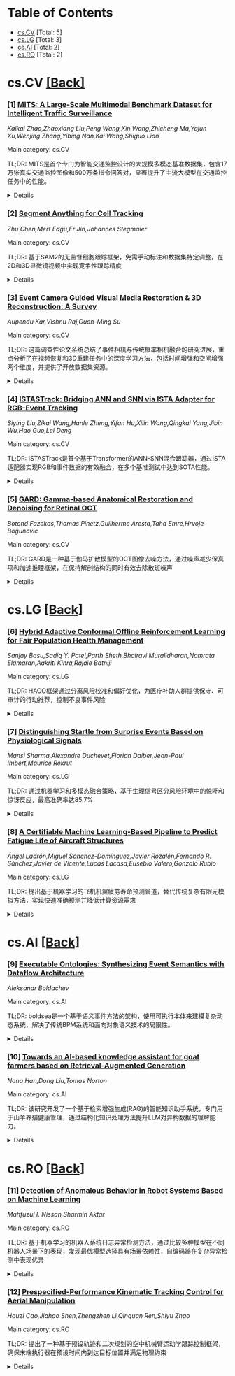 <div id=toc></div>

# Table of Contents

- [cs.CV](#cs.CV) [Total: 5]
- [cs.LG](#cs.LG) [Total: 3]
- [cs.AI](#cs.AI) [Total: 2]
- [cs.RO](#cs.RO) [Total: 2]


<div id='cs.CV'></div>

# cs.CV [[Back]](#toc)

### [1] [MITS: A Large-Scale Multimodal Benchmark Dataset for Intelligent Traffic Surveillance](https://arxiv.org/abs/2509.09730)
*Kaikai Zhao,Zhaoxiang Liu,Peng Wang,Xin Wang,Zhicheng Ma,Yajun Xu,Wenjing Zhang,Yibing Nan,Kai Wang,Shiguo Lian*

Main category: cs.CV

TL;DR: MITS是首个专门为智能交通监控设计的大规模多模态基准数据集，包含17万张真实交通监控图像和500万条指令问答对，显著提升了主流大模型在交通监控任务中的性能。


<details>
  <summary>Details</summary>
Motivation: 通用大模型在智能交通监控领域表现有限，主要因为缺乏专门的多模态数据集。为了解决这个问题，需要构建专门针对交通监控场景的数据集。

Method: 收集17万张真实交通监控图像，标注8大类24小类交通对象和事件，通过系统化数据生成流程生成高质量图像描述和500万条指令问答对，涵盖5个关键交通监控任务。

Result: 在MITS数据集上微调后，主流大模型性能显著提升：LLaVA-1.5从0.494提升到0.905(+83.2%)，LLaVA-1.6从0.678到0.921(+35.8%)，Qwen2-VL从0.584到0.926(+58.6%)，Qwen2.5-VL从0.732到0.930(+27.0%)。

Conclusion: MITS数据集有效解决了智能交通监控领域的数据缺失问题，显著提升了大模型在该领域的性能，为ITS和LMM研究提供了高价值资源。

Abstract: General-domain large multimodal models (LMMs) have achieved significant
advances in various image-text tasks. However, their performance in the
Intelligent Traffic Surveillance (ITS) domain remains limited due to the
absence of dedicated multimodal datasets. To address this gap, we introduce
MITS (Multimodal Intelligent Traffic Surveillance), the first large-scale
multimodal benchmark dataset specifically designed for ITS. MITS includes
170,400 independently collected real-world ITS images sourced from traffic
surveillance cameras, annotated with eight main categories and 24 subcategories
of ITS-specific objects and events under diverse environmental conditions.
Additionally, through a systematic data generation pipeline, we generate
high-quality image captions and 5 million instruction-following visual
question-answer pairs, addressing five critical ITS tasks: object and event
recognition, object counting, object localization, background analysis, and
event reasoning. To demonstrate MITS's effectiveness, we fine-tune mainstream
LMMs on this dataset, enabling the development of ITS-specific applications.
Experimental results show that MITS significantly improves LMM performance in
ITS applications, increasing LLaVA-1.5's performance from 0.494 to 0.905
(+83.2%), LLaVA-1.6's from 0.678 to 0.921 (+35.8%), Qwen2-VL's from 0.584 to
0.926 (+58.6%), and Qwen2.5-VL's from 0.732 to 0.930 (+27.0%). We release the
dataset, code, and models as open-source, providing high-value resources to
advance both ITS and LMM research.

</details>


### [2] [Segment Anything for Cell Tracking](https://arxiv.org/abs/2509.09943)
*Zhu Chen,Mert Edgü,Er Jin,Johannes Stegmaier*

Main category: cs.CV

TL;DR: 基于SAM2的无监督细胞跟踪框架，免需手动标注和数据集特定调整，在2D和3D显微镜视频中实现竞争性跟踪精度


<details>
  <summary>Details</summary>
Motivation: 解决显微镜图像序列中细胞跟踪和有丝分裂检测的挑战，包括分裂物体、低信噪比、边界不明确、密集聚集等问题，同时避免依赖费时费力的手动标注数据集

Method: 通过将Segment Anything 2 (SAM2)大型基础分割模型集成到跟踪流程中，构建了一个完全无监督的跟踪框架，不依赖任何特定训练数据集

Result: 方法在2D和大规模3D时间拉显微镜视频中达到了竞争性的跟踪精度，同时消除了对数据集特定适配的需求

Conclusion: 该无监督方法免除了手动标注的成本和时间消耗，能够在各种异质性显微镜数据集上实现良好的通用性，为生物医学研究提供了一个强大的细胞跟踪解决方案

Abstract: Tracking cells and detecting mitotic events in time-lapse microscopy image
sequences is a crucial task in biomedical research. However, it remains highly
challenging due to dividing objects, low signal-tonoise ratios, indistinct
boundaries, dense clusters, and the visually similar appearance of individual
cells. Existing deep learning-based methods rely on manually labeled datasets
for training, which is both costly and time-consuming. Moreover, their
generalizability to unseen datasets remains limited due to the vast diversity
of microscopy data. To overcome these limitations, we propose a zero-shot cell
tracking framework by integrating Segment Anything 2 (SAM2), a large foundation
model designed for general image and video segmentation, into the tracking
pipeline. As a fully-unsupervised approach, our method does not depend on or
inherit biases from any specific training dataset, allowing it to generalize
across diverse microscopy datasets without finetuning. Our approach achieves
competitive accuracy in both 2D and large-scale 3D time-lapse microscopy videos
while eliminating the need for dataset-specific adaptation.

</details>


### [3] [Event Camera Guided Visual Media Restoration & 3D Reconstruction: A Survey](https://arxiv.org/abs/2509.09971)
*Aupendu Kar,Vishnu Raj,Guan-Ming Su*

Main category: cs.CV

TL;DR: 这篇调查性论文系统总结了事件相机与传统框率相机融合的研究进展，重点分析了在视频恢复和3D重建任务中的深度学习方法，包括时间增强和空间增强两个维度，并提供了开放数据集资源。


<details>
  <summary>Details</summary>
Motivation: 事件相机作为一种生物启发的传感器，具有低延迟、低功耗和超高抓抖率等优势，但需要与传统框率相机融合才能充分发挥其潜力。本文的动机是系统总结这种融合技术的发展进展和应用价值。

Method: 论文采用系统性调查方法，从两个维度全面评估深度学习在图像/视频增强恢复中的贡献：时间增强（如帧间插值、运动去模糊）和空间增强（包括超分辨率、低光和HDR增强、伪影减少），同时深入讨论3D重建领域的进展。

Result: 调查显示，事件流与传统框率抓抖的融合能够显著提升各种视觉质量任务的性能，尤其在具有挑战性条件的场景下。论文还汇总了完整的开放数据集资源，为可复现研究和性能测试提供支持。

Conclusion: 通过整合最新进展和洞察，这份调查旨在激励进一步研究利用事件相机系统（特别是与深度学习结合）来实现高级视觉媒体恢复和增强，为该领域的未来发展指明方向。

Abstract: Event camera sensors are bio-inspired sensors which asynchronously capture
per-pixel brightness changes and output a stream of events encoding the
polarity, location and time of these changes. These systems are witnessing
rapid advancements as an emerging field, driven by their low latency, reduced
power consumption, and ultra-high capture rates. This survey explores the
evolution of fusing event-stream captured with traditional frame-based capture,
highlighting how this synergy significantly benefits various video restoration
and 3D reconstruction tasks. The paper systematically reviews major deep
learning contributions to image/video enhancement and restoration, focusing on
two dimensions: temporal enhancement (such as frame interpolation and motion
deblurring) and spatial enhancement (including super-resolution, low-light and
HDR enhancement, and artifact reduction). This paper also explores how the 3D
reconstruction domain evolves with the advancement of event driven fusion.
Diverse topics are covered, with in-depth discussions on recent works for
improving visual quality under challenging conditions. Additionally, the survey
compiles a comprehensive list of openly available datasets, enabling
reproducible research and benchmarking. By consolidating recent progress and
insights, this survey aims to inspire further research into leveraging event
camera systems, especially in combination with deep learning, for advanced
visual media restoration and enhancement.

</details>


### [4] [ISTASTrack: Bridging ANN and SNN via ISTA Adapter for RGB-Event Tracking](https://arxiv.org/abs/2509.09977)
*Siying Liu,Zikai Wang,Hanle Zheng,Yifan Hu,Xilin Wang,Qingkai Yang,Jibin Wu,Hao Guo,Lei Deng*

Main category: cs.CV

TL;DR: ISTASTrack是首个基于Transformer的ANN-SNN混合跟踪器，通过ISTA适配器实现RGB和事件数据的有效融合，在多个基准测试中达到SOTA性能。


<details>
  <summary>Details</summary>
Motivation: 现有ANN网络难以充分利用事件流的稀疏和异步特性，而ANN-SNN混合架构在RGB-Event感知中显示出潜力，但跨异构范式的特征融合仍然是一个挑战。

Method: 采用双分支模型：视觉Transformer提取RGB空间上下文，脉冲Transformer捕获事件流时空动态。设计了基于ISTA算法的适配器进行双向特征交互，并加入时序下采样注意力模块对齐特征。

Result: 在FE240hz、VisEvent、COESOT和FELT等RGB-Event跟踪基准测试中实现了最先进的性能，同时保持高能效。

Conclusion: ISTASTrack证明了ANN-SNN混合设计在鲁棒视觉跟踪中的有效性和实用性，为跨模态特征融合提供了新思路。

Abstract: RGB-Event tracking has become a promising trend in visual object tracking to
leverage the complementary strengths of both RGB images and dynamic spike
events for improved performance. However, existing artificial neural networks
(ANNs) struggle to fully exploit the sparse and asynchronous nature of event
streams. Recent efforts toward hybrid architectures combining ANNs and spiking
neural networks (SNNs) have emerged as a promising solution in RGB-Event
perception, yet effectively fusing features across heterogeneous paradigms
remains a challenge. In this work, we propose ISTASTrack, the first
transformer-based \textbf{A}NN-\textbf{S}NN hybrid \textbf{Track}er equipped
with \textbf{ISTA} adapters for RGB-Event tracking. The two-branch model
employs a vision transformer to extract spatial context from RGB inputs and a
spiking transformer to capture spatio-temporal dynamics from event streams. To
bridge the modality and paradigm gap between ANN and SNN features, we
systematically design a model-based ISTA adapter for bidirectional feature
interaction between the two branches, derived from sparse representation theory
by unfolding the iterative shrinkage thresholding algorithm. Additionally, we
incorporate a temporal downsampling attention module within the adapter to
align multi-step SNN features with single-step ANN features in the latent
space, improving temporal fusion. Experimental results on RGB-Event tracking
benchmarks, such as FE240hz, VisEvent, COESOT, and FELT, have demonstrated that
ISTASTrack achieves state-of-the-art performance while maintaining high energy
efficiency, highlighting the effectiveness and practicality of hybrid ANN-SNN
designs for robust visual tracking. The code is publicly available at
https://github.com/lsying009/ISTASTrack.git.

</details>


### [5] [GARD: Gamma-based Anatomical Restoration and Denoising for Retinal OCT](https://arxiv.org/abs/2509.10341)
*Botond Fazekas,Thomas Pinetz,Guilherme Aresta,Taha Emre,Hrvoje Bogunovic*

Main category: cs.CV

TL;DR: GARD是一种基于伽马扩散模型的OCT图像去噪方法，通过噪声减少保真项和加速推理框架，在保持解剖结构的同时有效去除散斑噪声


<details>
  <summary>Details</summary>
Motivation: OCT图像存在固有的散斑噪声，传统方法难以在噪声去除和结构保持之间取得平衡，需要更准确的噪声统计模型和更好的去噪效果

Method: 采用去噪扩散伽马模型（DDGM）替代传统高斯假设，引入噪声减少保真项利用预处理图像指导去噪，并采用DDIM框架加速推理

Result: 在配对噪声/低噪声OCT数据集上，GARD在PSNR、SSIM和MSE指标上显著优于传统方法和先进深度学习模型，能产生更清晰的边缘并更好保留解剖细节

Conclusion: GARD通过伽马扩散模型和噪声减少保真项，成功解决了OCT图像去噪中噪声去除与结构保持的平衡问题，为视网膜疾病诊断提供了更高质量的图像

Abstract: Optical Coherence Tomography (OCT) is a vital imaging modality for diagnosing
and monitoring retinal diseases. However, OCT images are inherently degraded by
speckle noise, which obscures fine details and hinders accurate interpretation.
While numerous denoising methods exist, many struggle to balance noise
reduction with the preservation of crucial anatomical structures. This paper
introduces GARD (Gamma-based Anatomical Restoration and Denoising), a novel
deep learning approach for OCT image despeckling that leverages the strengths
of diffusion probabilistic models. Unlike conventional diffusion models that
assume Gaussian noise, GARD employs a Denoising Diffusion Gamma Model to more
accurately reflect the statistical properties of speckle. Furthermore, we
introduce a Noise-Reduced Fidelity Term that utilizes a pre-processed,
less-noisy image to guide the denoising process. This crucial addition prevents
the reintroduction of high-frequency noise. We accelerate the inference process
by adapting the Denoising Diffusion Implicit Model framework to our Gamma-based
model. Experiments on a dataset with paired noisy and less-noisy OCT B-scans
demonstrate that GARD significantly outperforms traditional denoising methods
and state-of-the-art deep learning models in terms of PSNR, SSIM, and MSE.
Qualitative results confirm that GARD produces sharper edges and better
preserves fine anatomical details.

</details>


<div id='cs.LG'></div>

# cs.LG [[Back]](#toc)

### [6] [Hybrid Adaptive Conformal Offline Reinforcement Learning for Fair Population Health Management](https://arxiv.org/abs/2509.09772)
*Sanjay Basu,Sadiq Y. Patel,Parth Sheth,Bhairavi Muralidharan,Namrata Elamaran,Aakriti Kinra,Rajaie Batniji*

Main category: cs.LG

TL;DR: HACO框架通过分离风险校准和偏好优化，为医疗补助人群提供保守、可审计的行动推荐，控制不良事件风险


<details>
  <summary>Details</summary>
Motivation: 为医疗补助人群的健康管理项目提供安全、公平、可审计的决策支持，控制不良医疗事件风险

Method: 混合自适应符合离线强化学习框架：训练轻量级风险模型、推导符合阈值屏蔽不安全行动、在安全子集上学习偏好策略

Result: 实现了强大的风险区分能力（AUC约0.81），校准阈值在目标风险水平下保持高安全覆盖率，子组分析显示人口统计学差异

Conclusion: 符合风险门控与离线强化学习相结合，可为人口健康管理团队提供保守且可审计的决策支持

Abstract: Population health management programs for Medicaid populations coordinate
longitudinal outreach and services (e.g., benefits navigation, behavioral
health, social needs support, and clinical scheduling) and must be safe, fair,
and auditable. We present a Hybrid Adaptive Conformal Offline Reinforcement
Learning (HACO) framework that separates risk calibration from preference
optimization to generate conservative action recommendations at scale. In our
setting, each step involves choosing among common coordination actions (e.g.,
which member to contact, by which modality, and whether to route to a
specialized service) while controlling the near-term risk of adverse
utilization events (e.g., unplanned emergency department visits or
hospitalizations). Using a de-identified operational dataset from Waymark
comprising 2.77 million sequential decisions across 168,126 patients, HACO (i)
trains a lightweight risk model for adverse events, (ii) derives a conformal
threshold to mask unsafe actions at a target risk level, and (iii) learns a
preference policy on the resulting safe subset. We evaluate policies with a
version-agnostic fitted Q evaluation (FQE) on stratified subsets and audit
subgroup performance across age, sex, and race. HACO achieves strong risk
discrimination (AUC ~0.81) with a calibrated threshold ( {\tau} ~0.038 at
{\alpha} = 0.10), while maintaining high safe coverage. Subgroup analyses
reveal systematic differences in estimated value across demographics,
underscoring the importance of fairness auditing. Our results show that
conformal risk gating integrates cleanly with offline RL to deliver
conservative, auditable decision support for population health management
teams.

</details>


### [7] [Distinguishing Startle from Surprise Events Based on Physiological Signals](https://arxiv.org/abs/2509.09799)
*Mansi Sharma,Alexandre Duchevet,Florian Daiber,Jean-Paul Imbert,Maurice Rekrut*

Main category: cs.LG

TL;DR: 通过机器学习和多模态融合策略，基于生理信号区分风险环境中的惊吓和惊讶反应，最高准确率达85.7%


<details>
  <summary>Details</summary>
Motivation: 惊讶和惊吓事件会影响飞行员表现并带来安全风险，但现有研究缺乏对这两种反应的组合效应分析和生理区分方法

Method: 使用机器学习算法和多模态融合策略，基于生理信号来区分惊吓和惊讶事件

Result: 惊吓和惊讶事件可靠预测，SVM和后期融合策略达到85.7%准确率；包括基线状态的三分类任务中，XGBoost和后期融合达到74.9%准确率

Conclusion: 研究为风险环境中的惊吓和惊讶反应提供了可靠的生理区分方法，有助于提升安全性能和决策质量

Abstract: Unexpected events can impair attention and delay decision-making, posing
serious safety risks in high-risk environments such as aviation. In particular,
reactions like startle and surprise can impact pilot performance in different
ways, yet are often hard to distinguish in practice. Existing research has
largely studied these reactions separately, with limited focus on their
combined effects or how to differentiate them using physiological data. In this
work, we address this gap by distinguishing between startle and surprise events
based on physiological signals using machine learning and multi-modal fusion
strategies. Our results demonstrate that these events can be reliably
predicted, achieving a highest mean accuracy of 85.7% with SVM and Late Fusion.
To further validate the robustness of our model, we extended the evaluation to
include a baseline condition, successfully differentiating between Startle,
Surprise, and Baseline states with a highest mean accuracy of 74.9% with
XGBoost and Late Fusion.

</details>


### [8] [A Certifiable Machine Learning-Based Pipeline to Predict Fatigue Life of Aircraft Structures](https://arxiv.org/abs/2509.10227)
*Ángel Ladrón,Miguel Sánchez-Domínguez,Javier Rozalén,Fernando R. Sánchez,Javier de Vicente,Lucas Lacasa,Eusebio Valero,Gonzalo Rubio*

Main category: cs.LG

TL;DR: 提出基于机器学习的飞机机翼疲劳寿命预测管道，替代传统复杂有限元模拟方法，实现快速准确预测并降低计算资源需求


<details>
  <summary>Details</summary>
Motivation: 传统飞机疲劳寿命预测方法耗时且复杂，需要多团队协作和大量有限元模拟，机器学习可以提供快速补充方案来提高效率

Method: 开发基于机器学习的管道，根据飞行参数预测飞机机翼不同位置的疲劳寿命，包含统计验证和不确定性量化

Result: 在真实疲劳寿命估计用例中验证有效，获得准确预测结果

Conclusion: 该机器学习管道是对传统方法的有效补充，能够显著减少昂贵模拟需求，降低计算和人力资源成本

Abstract: Fatigue life prediction is essential in both the design and operational
phases of any aircraft, and in this sense safety in the aerospace industry
requires early detection of fatigue cracks to prevent in-flight failures.
Robust and precise fatigue life predictors are thus essential to ensure safety.
Traditional engineering methods, while reliable, are time consuming and involve
complex workflows, including steps such as conducting several Finite Element
Method (FEM) simulations, deriving the expected loading spectrum, and applying
cycle counting techniques like peak-valley or rainflow counting. These steps
often require collaboration between multiple teams and tools, added to the
computational time and effort required to achieve fatigue life predictions.
Machine learning (ML) offers a promising complement to traditional fatigue life
estimation methods, enabling faster iterations and generalization, providing
quick estimates that guide decisions alongside conventional simulations.
  In this paper, we present a ML-based pipeline that aims to estimate the
fatigue life of different aircraft wing locations given the flight parameters
of the different missions that the aircraft will be operating throughout its
operational life. We validate the pipeline in a realistic use case of fatigue
life estimation, yielding accurate predictions alongside a thorough statistical
validation and uncertainty quantification. Our pipeline constitutes a
complement to traditional methodologies by reducing the amount of costly
simulations and, thereby, lowering the required computational and human
resources.

</details>


<div id='cs.AI'></div>

# cs.AI [[Back]](#toc)

### [9] [Executable Ontologies: Synthesizing Event Semantics with Dataflow Architecture](https://arxiv.org/abs/2509.09775)
*Aleksandr Boldachev*

Main category: cs.AI

TL;DR: boldsea是一个基于语义事件方法的架构，使用可执行本体来建模复杂动态系统，解决了传统BPM系统和面向对象语义技术的局限性。


<details>
  <summary>Details</summary>
Motivation: 解决传统业务流程管理(BPM)系统和面向对象语义技术在动态系统建模中的局限性，提供更灵活和实时的过程执行控制。

Method: 提出boldsea语义语言(BSL)及其BNF语法，设计boldsea-engine架构，直接解释语义模型作为可执行算法，无需编译。

Result: 实现了运行时事件模型修改、时间透明性，并在统一的语义框架内无缝融合数据和业务逻辑。

Conclusion: boldsea架构通过集成事件语义和数据流架构，为复杂动态系统建模提供了创新的解决方案，克服了传统方法的限制。

Abstract: This paper presents boldsea, Boldachev's semantic-event approach -- an
architecture for modeling complex dynamic systems using executable ontologies
-- semantic models that act as dynamic structures, directly controlling process
execution. We demonstrate that integrating event semantics with a dataflow
architecture addresses the limitations of traditional Business Process
Management (BPM) systems and object-oriented semantic technologies. The paper
presents the formal BSL (boldsea Semantic Language), including its BNF grammar,
and outlines the boldsea-engine's architecture, which directly interprets
semantic models as executable algorithms without compilation. It enables the
modification of event models at runtime, ensures temporal transparency, and
seamlessly merges data and business logic within a unified semantic framework.

</details>


### [10] [Towards an AI-based knowledge assistant for goat farmers based on Retrieval-Augmented Generation](https://arxiv.org/abs/2509.09848)
*Nana Han,Dong Liu,Tomas Norton*

Main category: cs.AI

TL;DR: 该研究开发了一个基于检索增强生成(RAG)的智能知识助手系统，专门用于山羊养殖健康管理，通过结构化知识处理方法提升LLM对异构数据的理解能力。


<details>
  <summary>Details</summary>
Motivation: 大型语言模型在畜牧业应用受限，主要由于知识源的可用性、多样性和复杂性限制，需要专门针对山羊养殖的健康管理系统。

Method: 采用检索增强生成(RAG)技术，提出表格文本化和决策树文本化两种结构化知识处理方法，建立包含五个关键领域的山羊养殖知识库，并集成在线搜索模块。

Result: 异构知识融合方法取得最佳效果，验证集平均准确率87.90%，测试集84.22%。在文本、表格、决策树问答任务中准确率均超过85%。

Conclusion: 该系统在山羊养殖实际应用中表现出鲁棒性和可靠性，错误分析显示遗漏是主要错误类型，为进一步改进检索覆盖和上下文整合提供了方向。

Abstract: Large language models (LLMs) are increasingly being recognised as valuable
knowledge communication tools in many industries. However, their application in
livestock farming remains limited, being constrained by several factors not
least the availability, diversity and complexity of knowledge sources. This
study introduces an intelligent knowledge assistant system designed to support
health management in farmed goats. Leveraging the Retrieval-Augmented
Generation (RAG), two structured knowledge processing methods, table
textualization and decision-tree textualization, were proposed to enhance large
language models' (LLMs) understanding of heterogeneous data formats. Based on
these methods, a domain-specific goat farming knowledge base was established to
improve LLM's capacity for cross-scenario generalization. The knowledge base
spans five key domains: Disease Prevention and Treatment, Nutrition Management,
Rearing Management, Goat Milk Management, and Basic Farming Knowledge.
Additionally, an online search module is integrated to enable real-time
retrieval of up-to-date information. To evaluate system performance, six
ablation experiments were conducted to examine the contribution of each
component. The results demonstrated that heterogeneous knowledge fusion method
achieved the best results, with mean accuracies of 87.90% on the validation set
and 84.22% on the test set. Across the text-based, table-based, decision-tree
based Q&A tasks, accuracy consistently exceeded 85%, validating the
effectiveness of structured knowledge fusion within a modular design. Error
analysis identified omission as the predominant error category, highlighting
opportunities to further improve retrieval coverage and context integration. In
conclusion, the results highlight the robustness and reliability of the
proposed system for practical applications in goat farming.

</details>


<div id='cs.RO'></div>

# cs.RO [[Back]](#toc)

### [11] [Detection of Anomalous Behavior in Robot Systems Based on Machine Learning](https://arxiv.org/abs/2509.09953)
*Mahfuzul I. Nissan,Sharmin Aktar*

Main category: cs.RO

TL;DR: 基于机器学习的机器人系统日志异常检测方法，通过比较多种模型在不同机器人场景下的表现，发现最优模型选择具有场景依赖性，自编码器在复杂异常检测中表现优异


<details>
  <summary>Details</summary>
Motivation: 确保机器人系统的安全可靠运行至关重要，尽管有严格的设计和工程实践，系统仍可能发生故障导致安全风险，需要有效的异常检测方法来增强安全性

Method: 使用CoppeliaSim收集两个不同场景（四旋翼无人机和Pioneer机器人）的系统日志，比较评估了逻辑回归、支持向量机和自编码器等多种机器学习模型

Result: 在四旋翼无人机场景中逻辑回归表现最佳，而在Pioneer机器人场景中自编码器效果最好，表明最优模型选择取决于具体场景，可能由于不同机器人平台的异常复杂性差异

Conclusion: 研究强调了比较方法的价值，并证明了自编码器在检测机器人系统复杂异常方面的特殊优势，模型选择需要根据具体应用场景进行优化

Abstract: Ensuring the safe and reliable operation of robotic systems is paramount to
prevent potential disasters and safeguard human well-being. Despite rigorous
design and engineering practices, these systems can still experience
malfunctions, leading to safety risks. In this study, we present a machine
learning-based approach for detecting anomalies in system logs to enhance the
safety and reliability of robotic systems. We collected logs from two distinct
scenarios using CoppeliaSim and comparatively evaluated several machine
learning models, including Logistic Regression (LR), Support Vector Machine
(SVM), and an Autoencoder. Our system was evaluated in a quadcopter context
(Context 1) and a Pioneer robot context (Context 2). Results showed that while
LR demonstrated superior performance in Context 1, the Autoencoder model proved
to be the most effective in Context 2. This highlights that the optimal model
choice is context-dependent, likely due to the varying complexity of anomalies
across different robotic platforms. This research underscores the value of a
comparative approach and demonstrates the particular strengths of autoencoders
for detecting complex anomalies in robotic systems.

</details>


### [12] [Prespecified-Performance Kinematic Tracking Control for Aerial Manipulation](https://arxiv.org/abs/2509.10065)
*Hauzi Cao,Jiahao Shen,Zhengzhen Li,Qinquan Ren,Shiyu Zhao*

Main category: cs.RO

TL;DR: 提出了一种基于预设轨迹和二次规划的空中机械臂运动学跟踪控制框架，确保末端执行器在预设时间内到达目标位置并满足物理约束


<details>
  <summary>Details</summary>
Motivation: 现有运动学跟踪控制方法（如PD反馈或跟踪误差反馈策略）无法在指定时间约束内实现跟踪目标，需要解决这一局限性

Method: 包含两个关键组件：基于用户定义预设轨迹的末端执行器跟踪控制，以及基于二次规划的参考分配方法，同时考虑空中机械臂的物理约束

Result: 通过三个实验验证，证明该方法能有效确保目标位置在预设时间内到达，且跟踪误差保持在反映任务要求的性能包络内

Conclusion: 所提出的控制框架相比现有方法具有显著优势，能够保证时间约束下的精确跟踪，同时避免违反物理限制的解决方案

Abstract: This paper studies the kinematic tracking control problem for aerial
manipulators. Existing kinematic tracking control methods, which typically
employ proportional-derivative feedback or tracking-error-based feedback
strategies, may fail to achieve tracking objectives within specified time
constraints. To address this limitation, we propose a novel control framework
comprising two key components: end-effector tracking control based on a
user-defined preset trajectory and quadratic programming-based reference
allocation. Compared with state-of-the-art approaches, the proposed method has
several attractive features. First, it ensures that the end-effector reaches
the desired position within a preset time while keeping the tracking error
within a performance envelope that reflects task requirements. Second,
quadratic programming is employed to allocate the references of the quadcopter
base and the Delta arm, while considering the physical constraints of the
aerial manipulator, thus preventing solutions that may violate physical
limitations. The proposed approach is validated through three experiments.
Experimental results demonstrate the effectiveness of the proposed algorithm
and its capability to guarantee that the target position is reached within the
preset time.

</details>
